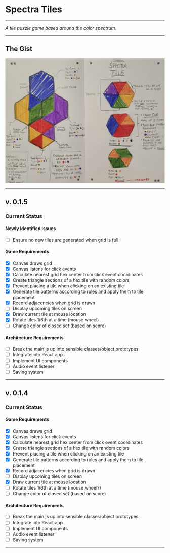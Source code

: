 # Spectra Tiles

---

*A tile puzzle game based around the color spectrum.*

---

## The Gist

![hand-drawn diagram of spectra tiles game rules and tile designs](/assets/spectra-tiles.png)

---

## v. 0.1.5

### Current Status

#### Newly Identified Issues

- [ ] Ensure no new tiles are generated when grid is full

#### Game Requirements

- [x] Canvas draws grid
- [x] Canvas listens for click events
- [x] Calculate nearest grid hex center from click event coordinates
- [x] Create triangle sections of a hex tile with random colors
- [x] Prevent placing a tile when clicking on an existing tile
- [x] Generate tile patterns according to rules and apply them to tile placement
- [x] Record adjacencies when grid is drawn
- [ ] Display upcoming tiles on screen
- [x] Draw current tile at mouse location
- [x] Rotate tiles 1/6th at a time (mouse wheel)
- [ ] Change color of closed set (based on score)

#### Architecture Requirements

- [ ] Break the main.js up into sensible classes/object prototypes
- [ ] Integrate into React app
- [ ] Implement UI components
- [ ] Audio event listener
- [ ] Saving system

---

## v. 0.1.4

### Current Status

#### Game Requirements

- [x] Canvas draws grid
- [x] Canvas listens for click events
- [x] Calculate nearest grid hex center from click event coordinates
- [x] Create triangle sections of a hex tile with random colors
- [x] Prevent placing a tile when clicking on an existing tile
- [x] Generate tile patterns according to rules and apply them to tile placement
- [x] Record adjacencies when grid is drawn
- [ ] Display upcoming tiles on screen
- [x] Draw current tile at mouse location
- [ ] Rotate tiles 1/6th at a time (mouse wheel?)
- [ ] Change color of closed set (based on score)

#### Architecture Requirements

- [ ] Break the main.js up into sensible classes/object prototypes
- [ ] Integrate into React app
- [ ] Implement UI components
- [ ] Audio event listener
- [ ] Saving system

---
<!-- 
## v. 0.1.1

### Current Status

#### Game Requirements

- [x] Canvas draws grid
- [x] Canvas listens for click events
- [x] Calculate nearest grid hex center from click event coordinates
- [x] Create triangle sections of a hex tile with random colors
- [x] Prevent placing a tile when clicking on an existing tile
- [ ] Generate tile patterns according to rules and apply them to tile placement
- [x] Record adjacencies when grid is drawn (`Map { coordinateObject: adjacentCoordinateObject }`)
- [ ] Display upcoming tiles on screen
- [ ] Draw current tile at mouse location
- [ ] Rotate tiles 1/6th at a time (mouse wheel?)
- [ ] Change color of closed set (based on score)

#### Architecture Requirements

- [ ] Break the main.js up into sensible classes/object prototypes
- [ ] Integrate into React app
- [ ] Implement UI components
- [ ] Audio event listener
- [ ] Saving system

---

## v. 0.1.0

### Current Status

#### Game Requirements

- [x] Canvas draws grid
- [x] Canvas listens for click events
- [x] Calculate nearest grid hex center from click event coordinates
- [x] Create triangle sections of a hex tile with random colors
- [x] Prevent placing a tile when clicking on an existing tile
- [ ] Generate tile patterns according to rules and apply them to tile placement
- [ ] Record adjacencies when grid is drawn (`Map { coordinateObject: adjacentCoordinateObject }`)
- [ ] Display upcoming tiles on screen
- [ ] Draw current tile at mouse location
- [ ] Rotate tiles 1/6th at a time (mouse wheel?)
- [ ] Change color of closed set (based on score) 

#### Architecture Requirements

- [ ] Break the main.js up into sensible classes/object prototypes
- [ ] Integrate into React app
- [ ] Implement UI components
- [ ] Audio event listener
- [ ] Saving system-->
